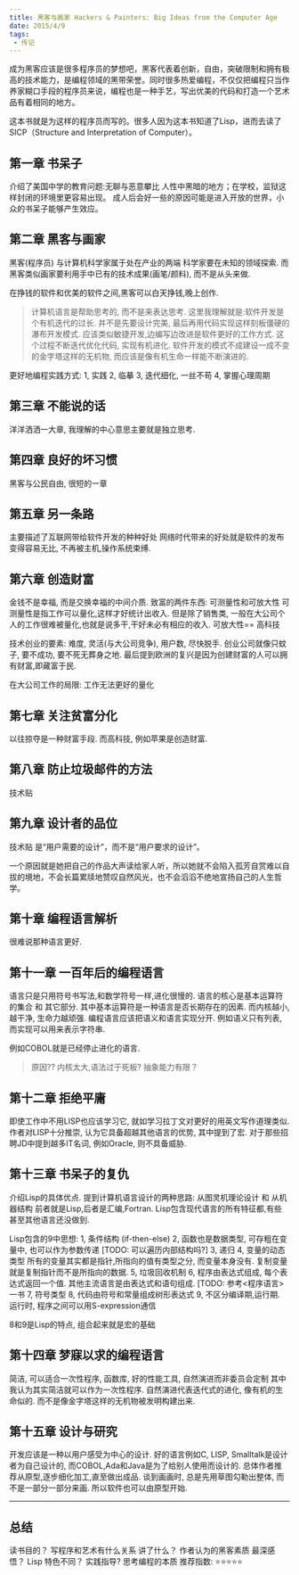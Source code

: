 ```yaml
---
title: 黑客与画家 Hackers & Painters: Big Ideas from the Computer Age
date: 2015/4/9
tags:
 - 传记 
---
```


成为黑客应该是很多程序员的梦想吧，黑客代表着创新，自由，突破限制和拥有极高的技术能力，是编程领域的黑带荣誉。同时很多热爱编程，不仅仅把编程只当作养家糊口手段的程序员来说，编程也是一种手艺，写出优美的代码和打造一个艺术品有着相同的地方。

这本书就是为这样的程序员而写的。很多人因为这本书知道了Lisp，进而去读了SICP（Structure and Interpretation of Computer）。

<!-- more -->

## 第一章 书呆子
 介绍了美国中学的教育问题:无聊与恶意攀比
人性中黑暗的地方；在学校，监狱这样封闭的环境里更容易出现。
成人后会好一些的原因可能是进入开放的世界，小众的书呆子能够产生效应。

##  第二章 黑客与画家
黑客(程序员) 与计算机科学家属于处在产业的两端
科学家要在未知的领域探索.
而黑客类似画家要利用手中已有的技术成果(画笔/颜料), 而不是从头来做.

在挣钱的软件和优美的软件之间,黑客可以白天挣钱,晚上创作.

> 计算机语言是帮助思考的, 而不是来表达思考. 
这里我理解就是:软件开发是个有机迭代的过长. 并不是先要设计完美, 最后再用代码实现这样刻板僵硬的瀑布开发模式.
应该类似敏捷开发,边编写边改进是软件更好的工作方式. 这个过程不断迭代优化代码, 实现有机进化.
软件开发的模式不成建设一成不变的金字塔这样的无机物, 而应该是像有机生命一样能不断演进的.

 更好地编程实践方式:
 1, 实践
 2, 临摹
 3, 迭代细化, 一丝不苟
 4, 掌握心理周期

 ## 第三章 不能说的话
 洋洋洒洒一大章, 我理解的中心意思主要就是独立思考.

 ## 第四章 良好的坏习惯
 黑客与公民自由, 很短的一章

 ## 第五章 另一条路
 主要描述了互联网带给软件开发的种种好处
 网络时代带来的好处就是软件的发布变得容易无比, 不再被主机,操作系统束缚.

 ## 第六章 创造财富
 金钱不是幸福, 而是交换幸福的中间介质.
 致富的两件东西: 可测量性和可放大性
 可测量性是指工作可以量化,这样才好统计出收入. 但是除了销售类, 一般在大公司个人的工作很难被量化,也就是说多干,干好未必有相应的收入.
 可放大性== 高科技

 技术创业的要素: 难度, 灵活(与大公司竞争), 用户数, 尽快脱手.
 创业公司就像只蚊子, 要不成功, 要不死无葬身之地.
 最后提到欧洲的复兴是因为创建财富的人可以拥有财富,即藏富于民.


 在大公司工作的局限: 工作无法更好的量化

 ## 第七章 关注贫富分化
 以往掠夺是一种财富手段. 而高科技, 例如苹果是创造财富.

 ## 第八章 防止垃圾邮件的方法
 技术贴

 ## 第九章 设计者的品位
 技术贴
是“用户需要的设计”，而不是“用户要求的设计”。

一个原因就是她把自己的作品大声读给家人听，所以她就不会陷入孤芳自赏难以自拔的境地，不会长篇累牍地赞叹自然风光，也不会滔滔不绝地宣扬自己的人生哲学。

## 第十章 编程语言解析
很难说那种语言更好.

## 第十一章 一百年后的编程语言
语言只是只用符号书写法,和数学符号一样,进化很慢的.
语言的核心是基本运算符的集合 和 其它部分. 其中基本运算符是一种语言是否长期存在的因素. 而内核越小,越干净, 生命力越顽强.
编程语言应该把语义和语言实现分开. 例如语义只有列表, 而实现可以用来表示字符串.

 例如COBOL就是已经停止进化的语言. 
 > 原因?? 内核太大,语法过于死板? 抽象能力有限？

## 第十二章 拒绝平庸
即使工作中不用LISP也应该学习它, 就如学习拉丁文对更好的用英文写作道理类似.
作者对LISP十分推崇, 认为它具备超越其他语言的优势, 其中提到了宏. 
对于那些招聘JD中提到越多IT名词, 例如Oracle, 则不具备威胁.

## 第十三章 书呆子的复仇
介绍Lisp的具体优点.
提到计算机语言设计的两种思路: 从图灵机理论设计 和 从机器结构
前者就是Lisp,后者是汇编,Fortran.
Lisp包含现代语言的所有特征都,有些甚至其他语言还没做到.

Lisp包含的9中思想:
1, 条件结构 (if-then-else)
2, 函数也是数据类型, 可存粗在变量中, 也可以作为参数传递 [TODO: 可以遍历内部结构吗?]
3, 递归
4, 变量的动态类型  所有的变量其实都是指针,所指向的值有类型之分, 而变量本身没有. 复制变量就是复制指针而不是所指向的数据.
5, 垃圾回收机制
6, 程序由表达式组成, 每个表达式返回一个值. 其他主流语言是由表达式和语句组成. [TODO: 参考<程序语言>一书
7, 符号类型
8, 代码由符号和常量组成树形表达式
9, 不区分编译期,运行期. 运行时, 程序之间可以用S-expression通信

 8和9是Lisp的特点, 组合起来就是宏的基础

## 第十四章 梦寐以求的编程语言
简洁, 可以适合一次性程序, 函数库, 好的性能工具, 自然演进而非委员会定制
其中我认为其实简洁就可以作为一次性程序.
自然演进代表迭代式的进化, 像有机的生命似的. 而不是像金字塔这样的无机物被发明构建出来.

## 第十五章 设计与研究
开发应该是一种以用户感受为中心的设计. 好的语言例如C, LISP, Smalltalk是设计者为自己设计的, 而COBOL,Ada和Java是为了给别人使用而设计的.
总体作者推荐从原型,逐步细化加工,直至做出成品. 谈到画画时, 总是先用草图勾勒出整体, 而不是一部分一部分来画. 所以软件也可以由原型开始.

---
## 总结
读书目的？ 写程序和艺术有什么关系 
讲了什么？ 作者认为的黑客素质
最深感悟？ Lisp
特色不同？ 
实践指导?  思考编程的本质
推荐指数:  ⭐️⭐️⭐⭐️⭐️ ️ 
